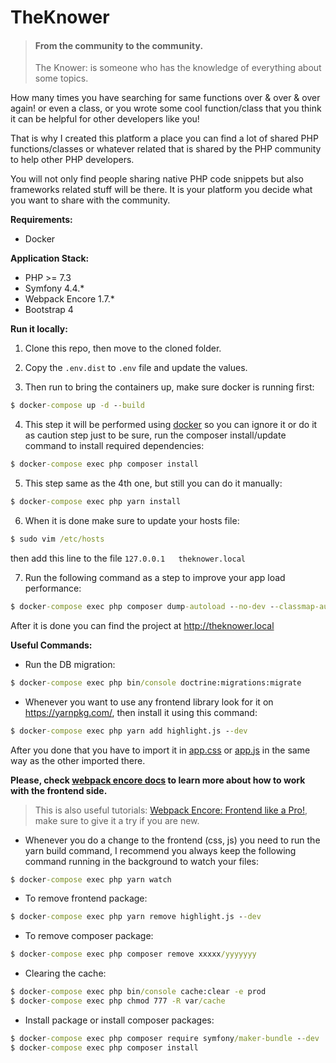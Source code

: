 # TheKnower

> #### From the community to the community.
> The Knower: is someone who has the knowledge of everything about some topics.

How many times you have searching for same functions over & over & over again!
or even a class, or you wrote some cool function/class 
that you think it can be helpful for other developers
like you!

That is why I created this platform a place you can find
a lot of shared PHP functions/classes or whatever related that is
shared by the PHP community to help other PHP developers.

You will not only find people sharing native PHP code
snippets but also frameworks related stuff
will be there. It is your platform you decide what you want
to share with the community.


**Requirements:**

* Docker

**Application Stack:**

* PHP >= 7.3
* Symfony 4.4.*
* Webpack Encore 1.7.*
* Bootstrap 4

**Run it locally:**

1. Clone this repo, then move to the cloned folder.

2. Copy the `.env.dist` to `.env` file and update the values.

3. Then run to bring the containers up, make sure docker is running first:
```cmd
$ docker-compose up -d --build
```

4. This step it will be performed using [docker](docker-containers/php-fpm/Dockerfile#L37) so you can ignore it or do 
it as caution step just to be sure, run the composer install/update command to install required dependencies:
```cmd
$ docker-compose exec php composer install
```

5. This step same as the 4th one, but still you can do it manually:
```cmd
$ docker-compose exec php yarn install
```

6. When it is done make sure to update your hosts file:
```cmd
$ sudo vim /etc/hosts
```
then add this line to the file `127.0.0.1   theknower.local`

7. Run the following command as a step to improve your app load performance:
```cmd
$ docker-compose exec php composer dump-autoload --no-dev --classmap-authoritative
```
After it is done you can find the project at http://theknower.local


**Useful Commands:**

* Run the DB migration:

```cmd
$ docker-compose exec php bin/console doctrine:migrations:migrate
```

* Whenever you want to use any frontend library look
for it on https://yarnpkg.com/, then install it using
this command:
```cmd
$ docker-compose exec php yarn add highlight.js --dev
```
After you done that you have to import it in [app.css](app/assets/css/app.css) or [app.js](app/assets/js/app.js)
in the same way as the other imported there.

**Please, check [webpack encore docs](https://symfony.com/doc/current/frontend.html)
to learn more about how to work with the frontend side.**

> This is also useful tutorials: [Webpack Encore: Frontend like a Pro!](https://symfonycasts.com/screencast/webpack-encore), make sure to give it a try if you are new.

* Whenever you do a change to the frontend (css, js) you need to run the yarn build command, 
I recommend you always keep the following command running in the background to watch your files:
```cmd
$ docker-compose exec php yarn watch
```

* To remove frontend package:
```cmd
$ docker-compose exec php yarn remove highlight.js --dev
```

* To remove composer package:
```cmd
$ docker-compose exec php composer remove xxxxx/yyyyyyy
```

* Clearing the cache:
```cmd
$ docker-compose exec php bin/console cache:clear -e prod
$ docker-compose exec php chmod 777 -R var/cache
```

* Install package or install composer packages:
```cmd
$ docker-compose exec php composer require symfony/maker-bundle --dev
$ docker-compose exec php composer install
```
